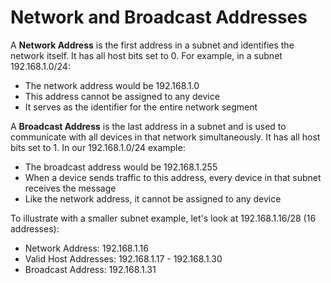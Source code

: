 # Network and Broadcast Addresses

A **Network Address** is the first address in a subnet and identifies the network itself. It has all host bits set to 0. For example, in a subnet 192.168.1.0/24:

* The network address would be 192.168.1.0
* This address cannot be assigned to any device
* It serves as the identifier for the entire network segment

A **Broadcast Address** is the last address in a subnet and is used to communicate with all devices in that network simultaneously. It has all host bits set to 1. In our 192.168.1.0/24 example:

* The broadcast address would be 192.168.1.255
* When a device sends traffic to this address, every device in that subnet receives the message
* Like the network address, it cannot be assigned to any device

To illustrate with a smaller subnet example, let's look at 192.168.1.16/28 (16 addresses):

* Network Address: 192.168.1.16
* Valid Host Addresses: 192.168.1.17 - 192.168.1.30
* Broadcast Address: 192.168.1.31
